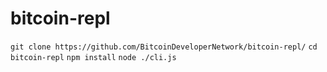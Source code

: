 # bitcoin-repl

`git clone https://github.com/BitcoinDeveloperNetwork/bitcoin-repl/`
`cd bitcoin-repl`
`npm install`
`node ./cli.js`
